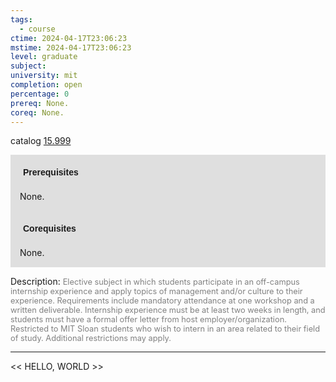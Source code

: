 ```yaml
---
tags:
  - course
ctime: 2024-04-17T23:06:23
mstime: 2024-04-17T23:06:23
level: graduate
subject: 
university: mit
completion: open
percentage: 0
prereq: None.
coreq: None.
---
```


catalog [15.999](http://student.mit.edu/catalog/m15c.html#15.999)

<span style="display: block; padding: 15px; background-color: rgb(100, 100, 100, 0.2);"><font id="m_prereq1390_0" style="display: block; font-family: Arial, sans-serif; font-weight: bold; padding: 5px">Prerequisites</font><br><span id="prereq1390_0">None.</span></span>
<span style="display: block; padding: 15px; background-color: rgb(100, 100, 100, 0.2);"><font id="m_coreq1390_0" style="display: block; font-family: Arial, sans-serif; font-weight: bold; padding: 5px">Corequisites</font><br><span id="coreq1390_0">None.</span></span>

<font style="">Description:</font>
<font style="color: grey; font-size: 0.8rem;">Elective subject in which students participate in an off-campus internship experience and apply topics of management and/or culture to their experience. Requirements include mandatory attendance at one workshop and a written deliverable. Internship experience must be at least two weeks in length, and students must have a formal offer letter from host employer/organization. Restricted to MIT Sloan students who wish to intern in an area related to their field of study. Additional restrictions may apply.</font>



---

<< HELLO, WORLD >>
